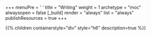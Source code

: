 +++ 
menuPre = '<i class="fa-solid fas fa-pencil"></i> '
title = "Writing" 
weight = 1
archetype = "moc" 
alwaysopen = false
[_build]
  render = "always"
  list = "always"
  publishResources = true
+++

{{% children containerstyle="div" style="h6" description=true %}}
